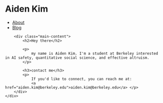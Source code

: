 <!DOCTYPE html>
<html lang="en">
<head>
    <meta charset="UTF-8">
    <meta name="viewport" content="width=device-width, initial-scale=1.0">
    <title>koover's page</title>
    <link rel="stylesheet" href="style.css"> </head>
<body>
    <div class="container">
        <div class="sidebar">
            <h1>Aiden Kim</h1>
            <nav>
                <ul>
                    <li><a href="/">About</a></li> <li><a href="/blog/">Blog</a></li> </ul>
            </nav>
        </div>

        <div class="main-content">
            <h2>Hey there</h2>

            <p>
                my name is Aiden Kim. I'm a student at Berkeley interested in AI safety, quantitative social science, and effective altruism.
            </p>

            <h3>contact me</h3>
            <p>
                If you'd like to connect, you can reach me at:
                <a href="aiden.kim@berkeley.edu">aiden.kim@berkeley.edu</a> </p>
        </div>
    </div>
</body>
</html>
